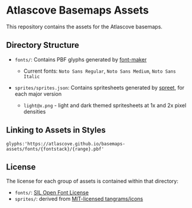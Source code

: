 # Atlascove Basemaps Assets

This repository contains the assets for the Atlascove basemaps.

## Directory Structure

* `fonts/`: Contains PBF glyphs generated by [font-maker](https://github.com/maplibre/font-maker)
  * Current fonts: `Noto Sans Regular`, `Noto Sans Medium`, `Noto Sans Italic`
 
* `sprites/sprites.json`: Contains spritesheets generated by [spreet](https://github.com/flother/spreet), for each major version
  * `light@x.png` - light and dark themed spritesheets at 1x and 2x pixel densities

## Linking to Assets in Styles

```
glyphs:'https://atlascove.github.io/basemaps-assets/fonts/{fontstack}/{range}.pbf'
```
## License

The license for each group of assets is contained within that directory:

* `fonts/`: [SIL Open Font License](fonts/OFL.txt)
* `sprites/`: derived from [MIT-licensed tangrams/icons](https://github.com/tangrams/icons/blob/master/LICENSE.md)
